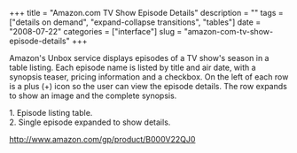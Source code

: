 +++
title = "Amazon.com TV Show Episode Details"
description = ""
tags = ["details on demand", "expand-collapse transitions", "tables"]
date = "2008-07-22"
categories = ["interface"]
slug = "amazon-com-tv-show-episode-details"
+++


<p>Amazon's Unbox service displays episodes of a TV show's season in a table listing. Each episode name is listed by title and air date, with a synopsis teaser, pricing information and a checkbox. On the left of each row is a plus (+) icon so the user can view the episode details. The row expands to show an image and the complete synopsis.</p>
<div id="screens-full" class="clear"><div class="caption">1. Episode listing table.</div><div class="fullimg clear"><a href="http://media.konigi.com/interface/amazon-item-details-1.png" class="group" rel="group" title="1. Episode listing table."><img src="http://media.konigi.com/interface/amazon-item-details-1.png" alt="" class="img-responsive"></a></div></div><div id="screens-full" class="clear"><div class="caption">2. Single episode expanded to show details.</div><div class="fullimg clear"><a href="http://media.konigi.com/interface/amazon-item-details-2.png" class="group" rel="group" title="2. Single episode expanded to show details."><img src="http://media.konigi.com/interface/amazon-item-details-2.png" alt="" class="img-responsive"></a></div></div>        
<p><a href="http://www.amazon.com/gp/product/B000V22QJ0">http://www.amazon.com/gp/product/B000V22QJ0</a></p>

